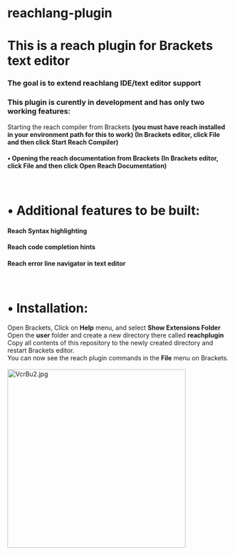 # reachlang-plugin

<h1> This is a reach plugin for Brackets text editor </h1>

<h3>The goal is to extend reachlang IDE/text editor support</h3>

<h3>This plugin is curently in development and has only two working features:</h3>

<h>Starting the reach compiler from Brackets <b>(you must have reach installed in your environment path for this to work) (In Brackets editor, click File and then click Start Reach Compiler)</b></h4>
<h4>&bull; Opening the reach documentation from Brackets (In Brackets editor, click File and then click Open Reach Documentation)</h4>

<br/>
<h1> &bull; Additional features to be built:</h1>
<h4>Reach Syntax highlighting</h4>
<h4>Reach code completion hints</h4>
<h4>Reach error line navigator in text editor</h4>
  

<br/>
<h1>&bull; Installation:</h1>

Open Brackets, Click on <b>Help</b> menu, and select <b>Show Extensions Folder</b>
<br/> Open the <b>user</b> folder and create a new directory there called <b>reachplugin</b>
<br/>Copy all contents of this repository to the newly created directory and restart Brackets editor.
<br/>You can now see the reach plugin commands in the <b>File</b> menu on Brackets.
<br/><br/> <img width="400px" src="https://iili.io/VcrBu2.jpg" alt="VcrBu2.jpg" border="0" />
